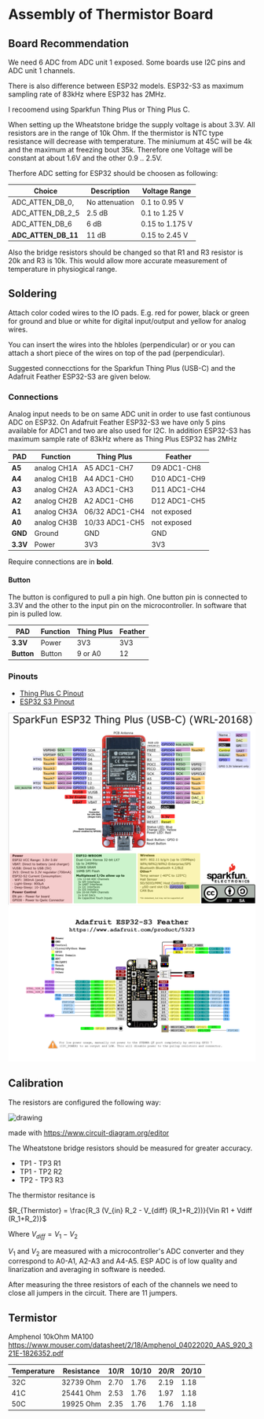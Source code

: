 # Assembly of Thermistor Board

## Board Recommendation

We need 6 ADC from ADC unit 1 exposed. Some boards use I2C pins and ADC unit 1 channels.

There is also difference between ESP32 models. ESP32-S3 as maximum sampling rate of 83kHz where ESP32 has 2MHz. 

I recoomend using Sparkfun Thing Plus or Thing Plus C.

When setting up the Wheatstone bridge the supply voltage is about 3.3V.
All resistors are in the range of 10k Ohm.
If the thermistor is NTC type resistance will decrease with temperature.
The miniumum at 45C will be 4k and the maximum at freezing bout 35k.
Therefore one Voltage will be constant at about 1.6V and the other 0.9 .. 2.5V.

Therfore ADC setting for ESP32 should be choosen as following:

| Choice              | Description    | Voltage Range   |
|---------------------|----------------|-----------------|
| ADC_ATTEN_DB_0,     | No attenuation | 0.1  to 0.95 V  |
| ADC_ATTEN_DB_2_5    | 2.5 dB         | 0.1  to 1.25 V  |
| ADC_ATTEN_DB_6      |   6 dB         | 0.15 to 1.175 V |
| **ADC_ATTEN_DB_11** |  11 dB         | 0.15 to 2.45 V  |

Also the bridge resistors should be changed so that R1 and R3 resistor is 20k and R3 is 10k. This would allow more accurate measurement of temperature in physiogical range.

## Soldering

Attach color coded wires to the IO pads. E.g. red for power, black or green for ground and blue or white for digital input/output and yellow for analog wires. 

You can insert the wires into the hbloles (perpendicular) or or you can attach a short piece of the wires on top of the pad (perpendicular).

Suggested connecctions for the Sparkfun Thing Plus (USB-C) and the Adafruit Feather ESP32-S3 are given below.

### Connections

Analog input needs to be on same ADC unit in order to use fast contiunous ADC on ESP32.
On Adafruit Feather ESP32-S3 we have only 5 pins available for ADC1 and two are also used for I2C.
In addition ESP32-S3 has maximum sample rate of 83kHz where as Thing Plus ESP32 has 2MHz

PAD      | Function    | Thing Plus     | Feather
---      |---          |---             |---
**A5**   | analog CH1A | A5 ADC1-CH7    | D9  ADC1-CH8
**A4**   | analog CH1B | A4 ADC1-CH0    | D10 ADC1-CH9
**A3**   | analog CH2A | A3 ADC1-CH3    | D11 ADC1-CH4
**A2**   | analog CH2B | A2 ADC1-CH6    | D12 ADC1-CH5
**A1**   | analog CH3A | 06/32 ADC1-CH4 | not exposed  
**A0**   | analog CH3B | 10/33 ADC1-CH5 | not exposed
**GND**  | Ground      | GND            | GND
**3.3V** | Power       | 3V3            | 3V3

Require connections are in **bold**.

#### Button

The button is configured to pull a pin high. One button pin is connected to 3.3V and the other to the input pin on the microcontroller. In software that pin is pulled low.

PAD       | Function        | Thing Plus    | Feather
---       |---              |---            |---
**3.3V**  | Power           | 3V3           | 3V3
**Button**| Button          | 9 or A0       | 12

### Pinouts
- [Thing Plus C Pinout](https://cdn.sparkfun.com/assets/3/9/5/f/e/SparkFun_Thing_Plus_ESP32_WROOM_C_graphical_datasheet2.pdf)
- [ESP32 S3 Pinout](https://learn.adafruit.com/assets/110811)

![Thing Plus C Pinout](..\assets\ThingPlusC_PinOut.png)
![Adafruit Feather ESP32 S3](../assets/adafruit_products_Adafruit_Feather_ESP32-S3_Pinout.png)

## Calibration

The resistors are configured the following way:

<img src="../assets/Wheatstone.svg" alt="drawing" height="300"/>

made with https://www.circuit-diagram.org/editor

The Wheatstone bridge resistors should be measured for greater accuracy.

- TP1 - TP3 R1
- TP1 - TP2 R2
- TP2 - TP3 R3

The thermistor resitance is

$R_{Thermistor} = \frac{R_3 (V_{in} R_2 - V_{diff} (R_1+R_2))}{Vin R1 + Vdiff (R_1+R_2)}$

Where $V_{diff} = V_1 - V_2$

$V_1$ and $V_2$ are measured with a microcontroller's ADC converter and they correspond to A0-A1, A2-A3 and A4-A5. ESP ADC is of low quality and linarization and averaging in software is needed.

After measuring the three resistors of each of the channels we need to close all jumpers in the circuit. There are 11 jumpers. 

## Termistor
Amphenol 10kOhm MA100
https://www.mouser.com/datasheet/2/18/Amphenol_04022020_AAS_920_321E-1826352.pdf

| Temperature | Resistance | 10/R | 10/10 | 20/R | 20/10 |
|---          |---         |---   |---    |---   |---    |
| 32C         | 32739 Ohm  | 2.70 | 1.76  | 2.19 | 1.18  |
| 41C         | 25441 Ohm  | 2.53 | 1.76  | 1.97 | 1.18  |
| 50C         | 19925 Ohm  | 2.35 | 1.76  | 1.76 | 1.18  |